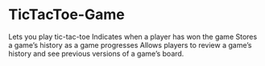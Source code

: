 # TicTacToe-Game
Lets you play tic-tac-toe
Indicates when a player has won the game
Stores a game’s history as a game progresses
Allows players to review a game’s history and see previous versions of a game’s board.
